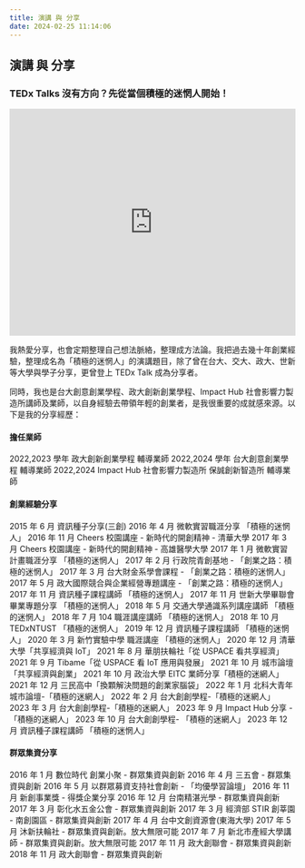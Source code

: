 ```yaml
---
title: 演講 與 分享
date: 2024-02-25 11:14:06
---
```


## 演講 與 分享

### TEDx Talks 沒有方向？先從當個積極的迷惘人開始！

<iframe style="max-width: 100% !important;" width="800" height="400" src="https://www.youtube.com/embed/4FJEbzPhqq8?si=QeideJ1GCWKXxBuG&amp;start=12" title="YouTube video player" frameborder="0" allow="accelerometer; autoplay; clipboard-write; encrypted-media; gyroscope; picture-in-picture; web-share" allowfullscreen></iframe>

我熱愛分享，也會定期整理自己想法脈絡，整理成方法論。我把過去幾十年創業經驗，整理成名為「積極的迷惘人」的演講題目，除了曾在台大、交大、政大、世新等大學與學子分享，更曾登上 TEDx Talk 成為分享者。

同時，我也是台大創意創業學程、政大創新創業學程、Impact Hub 社會影響力製造所講師及業師，以自身經驗去帶領年輕的創業者，是我很重要的成就感來源。以下是我的分享經歷：

#### 擔任業師

2022,2023 學年 政大創新創業學程 輔導業師
2022,2024 學年 台大創意創業學程 輔導業師
2022,2024 Impact Hub 社會影響力製造所 保誠創新智造所 輔導業師

#### 創業經驗分享

2015 年 6 月 資訊種子分享(三創)
2016 年 4 月 微軟實習職涯分享 「積極的迷惘人」
2016 年 11 月 Cheers 校園講座 - 新時代的開創精神 - 清華大學
2017 年 3 月 Cheers 校園講座 - 新時代的開創精神 - 高雄醫學大學
2017 年 1 月 微軟實習計畫職涯分享 「積極的迷惘人」
2017 年 2 月 行政院青創基地 - 「創業之路：積極的迷惘人」
2017 年 3 月 台大財金系學會課程 - 「創業之路：積極的迷惘人」
2017 年 5 月 政大國際競合與企業經營專題講座 - 「創業之路：積極的迷惘人」
2017 年 11 月 資訊種子課程講師 「積極的迷惘人」
2017 年 11 月 世新大學畢聯會 畢業專題分享 「積極的迷惘人」
2018 年 5 月 交通大學通識系列講座講師 「積極的迷惘人」
2018 年 7 月 104 職涯講座講師 「積極的迷惘人」
2018 年 10 月 TEDxNTUST 「積極的迷惘人」
2019 年 12 月 資訊種子課程講師 「積極的迷惘人」
2020 年 3 月 新竹實驗中學 職涯講座 「積極的迷惘人」
2020 年 12 月 清華大學「共享經濟與 IoT」
2021 年 8 月 華朋扶輪社「從 USPACE 看共享經濟」
2021 年 9 月 Tibame「從 USPACE 看 IoT 應用與發展」
2021 年 10 月 城市論壇「共享經濟與創業」
2021 年 10 月 政治大學 EITC 業師分享「積極的迷網人」
2021 年 12 月 三民高中「換顆解決問題的創業家腦袋」
2022 年 1 月 北科大青年城市論壇-「積極的迷網人」
2022 年 2 月 台大創創學程-「積極的迷網人」
2023 年 3 月 台大創創學程-「積極的迷網人」
2023 年 9 月 Impact Hub 分享 - 「積極的迷網人」
2023 年 10 月 台大創創學程- 「積極的迷網人」
2023 年 12 月 資訊種子課程講師 「積極的迷惘人」

#### 群眾集資分享

2016 年 1 月 數位時代 創業小聚 - 群眾集資與創新
2016 年 4 月 三五會 - 群眾集資與創新
2016 年 5 月 以群眾募資支持社會創新 - 「均優學習論壇」
2016 年 11 月 新創事業獎 - 得獎企業分享
2016 年 12 月 台南精湛光學 - 群眾集資與創新
2017 年 3 月 彰化水五金公會 - 群眾集資與創新
2017 年 3 月 經濟部 STIR 創莘園 - 南創園區 - 群眾集資與創新
2017 年 4 月 台中文創資源會(東海大學)
2017 年 5 月 沐新扶輪社 - 群眾集資與創新。放大無限可能
2017 年 7 月 新北市產經大學講師 - 群眾集資與創新。放大無限可能
2017 年 11 月 政大創聯會 - 群眾集資與創新
2018 年 11 月 政大創聯會 - 群眾集資與創新
